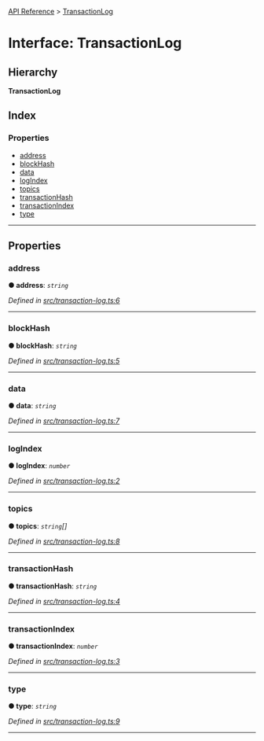 [API Reference](../README.md) > [TransactionLog](../interfaces/transactionlog.md)

# Interface: TransactionLog

## Hierarchy

**TransactionLog**

## Index

### Properties

* [address](transactionlog.md#address)
* [blockHash](transactionlog.md#blockhash)
* [data](transactionlog.md#data)
* [logIndex](transactionlog.md#logindex)
* [topics](transactionlog.md#topics)
* [transactionHash](transactionlog.md#transactionhash)
* [transactionIndex](transactionlog.md#transactionindex)
* [type](transactionlog.md#type)

---

## Properties

<a id="address"></a>

###  address

**● address**: *`string`*

*Defined in [src/transaction-log.ts:6](https://github.com/repux/repux-web3-api/blob/47534a6/src/transaction-log.ts#L6)*

___
<a id="blockhash"></a>

###  blockHash

**● blockHash**: *`string`*

*Defined in [src/transaction-log.ts:5](https://github.com/repux/repux-web3-api/blob/47534a6/src/transaction-log.ts#L5)*

___
<a id="data"></a>

###  data

**● data**: *`string`*

*Defined in [src/transaction-log.ts:7](https://github.com/repux/repux-web3-api/blob/47534a6/src/transaction-log.ts#L7)*

___
<a id="logindex"></a>

###  logIndex

**● logIndex**: *`number`*

*Defined in [src/transaction-log.ts:2](https://github.com/repux/repux-web3-api/blob/47534a6/src/transaction-log.ts#L2)*

___
<a id="topics"></a>

###  topics

**● topics**: *`string`[]*

*Defined in [src/transaction-log.ts:8](https://github.com/repux/repux-web3-api/blob/47534a6/src/transaction-log.ts#L8)*

___
<a id="transactionhash"></a>

###  transactionHash

**● transactionHash**: *`string`*

*Defined in [src/transaction-log.ts:4](https://github.com/repux/repux-web3-api/blob/47534a6/src/transaction-log.ts#L4)*

___
<a id="transactionindex"></a>

###  transactionIndex

**● transactionIndex**: *`number`*

*Defined in [src/transaction-log.ts:3](https://github.com/repux/repux-web3-api/blob/47534a6/src/transaction-log.ts#L3)*

___
<a id="type"></a>

###  type

**● type**: *`string`*

*Defined in [src/transaction-log.ts:9](https://github.com/repux/repux-web3-api/blob/47534a6/src/transaction-log.ts#L9)*

___

